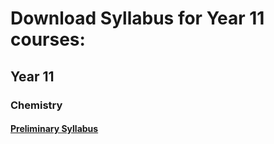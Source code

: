 # Download Syllabus for Year 11 courses:
## Year 11
### Chemistry
#### [Preliminary Syllabus](http://csec-cdn.intranet.pw/schoolnotes.intranet.pw/syllabus/chemistry-stage6-syllabus-pdf.pdf)
